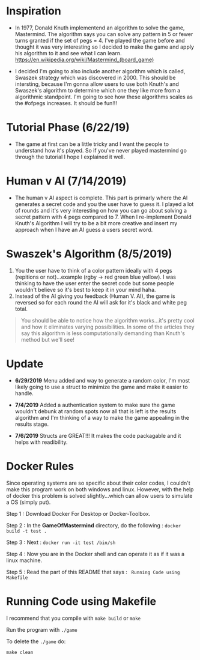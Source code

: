 
# Inspiration
- In 1977, Donald Knuth implementend an algorithm to solve the game, Mastermind. The algorithm says you can solve any pattern in 5 or fewer turns granted if the set of pegs = 4. I've played the game before and thought it was very interesting so I decided to make the game and apply his algorithm to it and see what I can learn.
https://en.wikipedia.org/wiki/Mastermind_(board_game)

- I decided I'm going to also include another algorithm which is called, Swaszek strategy which was discovered in 2000. This should be intersting, because I'm gonna allow users to use both Knuth's and Swaszek's algorithm to determine which one they like more from a algorithmic standpoint. I'm going to see how these algorithms scales as the #ofpegs increases. It should be fun!!!

# Tutorial Phase (6/22/19)
- The game at first can be a little tricky and I want the people to understand how it's played. So if you've never played mastermind go through the tutorial I hope I explained it well.

# Human v AI (7/14/2019)
- The human v AI aspect is complete. This part is primarly where the AI generates a secret code and you the user have to guess it. I played a lot of rounds and it's very interesting on how you can go about solving a secret pattern with 4 pegs compared to 7. When I re-implement Donald Knuth's Algorithm I will try to be a bit more creative and insert my approach when I have an AI guess a users secret word.

# Swaszek's Algorithm (8/5/2019)
1. You the user have to think of a color pattern ideally with 4 pegs (repitions or not)...example (rgby -> red green blue yellow). I was thinking to have the user enter the secret code but some people wouldn't believe so it's best to keep it in your mind haha.
2. Instead of the AI giving you feedback (Human V. AI), the game is reversed so for each round the AI will ask for it's black and white peg total.

> You should be able to notice how the algorithm works...it's pretty cool and how it eliminates varying possibilities. In some of the articles they say this algorithm is less computationally demanding than Knuth's method but we'll see!

# Update
- **6/29/2019** Menu added and way to generate a random color, I'm most likely going to use a struct to minimize the game and make it easier to handle.

- **7/4/2019** Added a authentication system to make sure the game wouldn't debunk at random spots now all that is left is the results algorithm and I'm thinking of a way to make the game appealing in the results stage.

- **7/6/2019** Structs are GREAT!!! It makes the code packagable and it helps with readibility.

# Docker Rules
Since operating systems are so specific about their color codes, I couldn't make this program work on both windows and linux. However, with the help of docker this problem is solved slightly...which can allow users to simulate a OS (simply put).

Step 1 : Download Docker For Desktop or Docker-Toolbox.

Step 2 : In the **GameOfMastermind** directory, do the following : ``docker build -t test . ``

Step 3 : Next : `` docker run -it test /bin/sh ``

Step 4 : Now you are in the Docker shell and can operate it as if it was a linux machine.

Step 5 : Read the part of this README that says : `` Running Code using Makefile``

# Running Code using Makefile

I recommend that you compile with ``make build`` or ``make``

Run the program with ``./game``

To delete the ``./game`` do:

 ``make clean``
